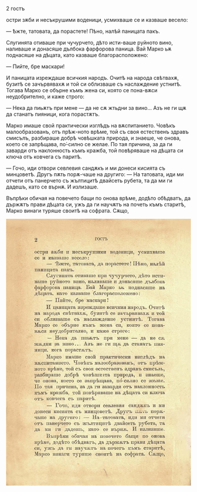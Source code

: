﻿2	гостъ

остри зѫби и несъкрушими воденици, усмихваше се и казваше весело:

— Ѣжте, татовата, да порастете! Пѣно, налѣй паницата пакъ.

Слугинята отиваше при чучурчето, дѣто исти-ваше руйното вино, наливаше и донасяше дълбока фарфорова паница. Вай Марко ьѫ поднасяше на дѣцата, като казваше благорасположено:

— Пийте, бре маскари!

И паницата изреждаше всичкия народъ. Очитѣ на народа свѣтвахѫ, бузитѣ се зачървявахѫ и той си облизваше съ наслаждение устнитѣ. Тогава Марко се обърне къмъ жена си, която се пона-вѫси неудобрително, и каже строго:

— Нека да пиьѫтъ при мене — да не сѫ жтьдни за вино... Азъ не ги щѫ да станатъ пияници, кога порастѫтъ.

Марко имаше свой практически изглѣдъ на вѫспитанието. Човѣкъ малообразованъ, отъ прѣж-ното врѣме, той съ своя естественъ здравъ смисълъ, разбираше добрѣ човѣшката природа, и знаеше, че онова, което се запрѣщава, по́-силно се желае. По тая причина, за да ги заварди отъ наклонность къмъ кражба, той повѣряваше на дѣцата си ключа отъ ковчега съ паритѣ.

— Гочо, иди отвори севлевия сандѫкъ и ми донеси кисията съ минцоветѣ. Другъ пѫть порѫ-чаше на другиго: — На татовата, иди ми отчети отъ панерчето съ жълтицитѣ двайсеть рубета, та да ми ги дадешъ, като се върнѫ. И излизаше.

Въпрѣки обичая на повечето бащи по онова врѣме, додѣто обѣдватъ, да държѫтъ прави дѣцата си, ужъ да ги научѫтъ на почеть къмъ старитѣ, Марко винаги туряше своитѣ на софрата. Сѫщо,

![original](images/009.jpg)

